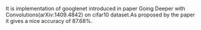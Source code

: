 It is implementation of googlenet introduced in paper Going Deeper with Convolutions(arXiv:1409.4842) on cifar10 dataset.As proposed by the paper it gives a nice accuracy of 87.68%.
